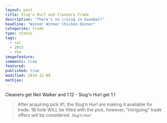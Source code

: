 ```yaml
---
layout: post
title: Slug'n Hurl and Cleaners Trade
description: "There's no crying in baseball"
headline: "Winner Winner Chicken Dinner"
categories: trade
type: status
tags: 
  - cal
  - 2015
  - the
imagefeature:
comments: true
featured:
published: true
modified: 2014-12-09
mathjax:
---
```


Cleaners get Neil Walker and 1.12 - Slug'n Hurl get 1.1

>After acquiring pick #1, the Slug’n Hurl are making it available for trade.  1B hole WILL be filled with the pick, however, “intriguing” trade offers will be considered.
><small><cite title="Slug'n Hurl">Slug'n Hurl</cite></small>
